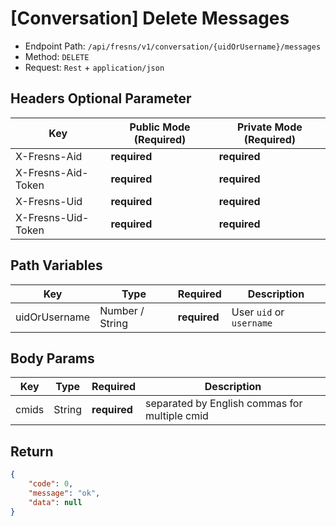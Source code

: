 # [Conversation] Delete Messages

- Endpoint Path: `/api/fresns/v1/conversation/{uidOrUsername}/messages`
- Method: `DELETE`
- Request: `Rest` + `application/json`

## Headers Optional Parameter

| Key | Public Mode (Required) | Private Mode (Required) |
| --- | --- | --- |
| X-Fresns-Aid | **required** | **required** |
| X-Fresns-Aid-Token | **required** | **required** |
| X-Fresns-Uid | **required** | **required** |
| X-Fresns-Uid-Token | **required** | **required** |

## Path Variables

| Key | Type | Required | Description |
| --- | --- | --- | --- |
| uidOrUsername | Number / String | **required** | User `uid` or `username` |

## Body Params

| Key | Type | Required | Description |
| --- | --- | --- | --- |
| cmids | String | **required** | separated by English commas for multiple cmid |

## Return

```json
{
    "code": 0,
    "message": "ok",
    "data": null
}
```
